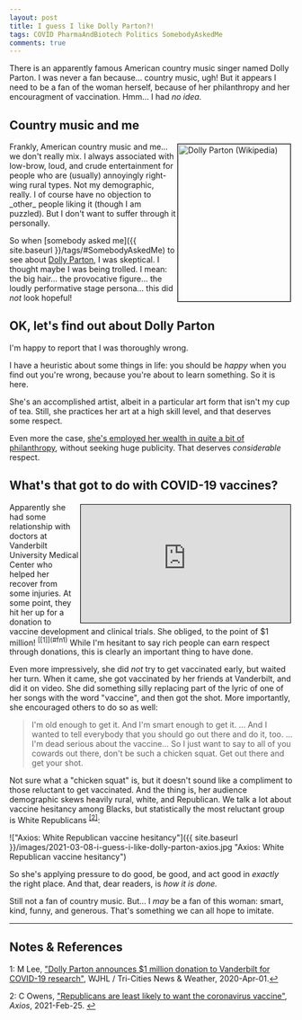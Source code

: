 ```yaml
---
layout: post
title: I guess I like Dolly Parton?!
tags: COVID PharmaAndBiotech Politics SomebodyAskedMe
comments: true
---
```


There is an apparently famous American country music singer named Dolly Parton.  I was
never a fan because&hellip; country music, ugh!  But it appears I need to be a fan of the
woman herself, because of her philanthropy and her encouragment of vaccination.
Hmm&hellip; I had _no idea._  


## Country music and me  

<img src="{{ site.baseurl }}/images/2021-03-08-i-guess-i-like-dolly-parton-dolly.jpg" width="200" height="280" alt="Dolly Parton (Wikipedia)" title="Dolly Parton (Wikipedia)" style="float: right; margin: 3px 3px 3px 3px; border: 1px solid #000000;">
Frankly, American country music and me&hellip; we don't really mix.  I always associated
with low-brow, loud, and crude entertainment for people who are (usually) annoyingly
right-wing rural types.  Not my demographic, really.  I of course have no objection to
_other_ people liking it (though I am puzzled).   But I don't want to suffer through it personally.  

So when [somebody asked me]({{ site.baseurl }}/tags/#SomebodyAskedMe) to see about 
[Dolly Parton](https://en.wikipedia.org/wiki/Dolly_Parton), I was skeptical.  I thought
maybe I was being trolled.  I mean: the big hair&hellip; the provocative figure&hellip; the loudly
performative stage persona&hellip; this did _not_ look hopeful!  


## OK, let's find out about Dolly Parton  

I'm happy to report that I was thoroughly wrong.  

I have a heuristic about some things in life: you should be _happy_ when you find out you're
wrong, because you're about to learn something.  So it is here.  

She's an accomplished artist, albeit in a particular art form that isn't my cup of tea.
Still, she practices her art at a high skill level, and that deserves some respect.  

Even more the case, 
[she's employed her wealth in quite a bit of philanthropy](https://en.wikipedia.org/wiki/Dolly_Parton#Philanthropy),
without seeking huge publicity.  That deserves _considerable_ respect.  


## What's that got to do with COVID-19 vaccines?  

<iframe width="373" height="210" src="https://www.youtube.com/embed/jf0fN8EK6W4" allow="accelerometer; clipboard-write; encrypted-media; gyroscope; picture-in-picture" allowfullscreen style="float: right; margin: 3px 3px 3px 3px; border: 1px solid #000000;"></iframe>
Apparently she had some relationship with doctors at Vanderbilt University Medical Center
who helped her recover from some injuries.  At some point, they hit her up for a donation
to vaccine development and clinical trials.  She obliged, to the point of $1 
million! <sup id="fn1a">[[1]](#fn1)</sup>  While I'm hesitant to say rich people can earn
respect through donations, this is clearly an important thing to have done.  

Even more impressively, she did _not_ try to get vaccinated early, but waited her turn.
When it came, she got vaccinated by her friends at Vanderbilt, and did it on video.  She
did something silly replacing part of the lyric of one of her songs with the word
"vaccine", and then got the shot.  More importantly, she encouraged others to do so as
well:  

> I'm old enough to get it.  And I'm smart enough to get it.  &hellip; And I wanted to
> tell everybody that you should go out there and do it, too.  &hellip; I'm dead serious
> about the vaccine&hellip; So I just want to say to all of you cowards out there, don't
> be such a chicken squat.  Get out there and get your shot.  

Not sure what a "chicken squat" is, but it doesn't sound like a compliment to those
reluctant to get vaccinated.  And the thing is, her audience demographic skews heavily
rural, white, and Republican.  We talk a lot about vaccine hesitancy among Blacks, but
statistically the most reluctant group is White Republicans <sup id="fn2a">[[2]](#fn2)</sup>:  

!["Axios: White Republican vaccine hesitancy"]({{ site.baseurl }}/images/2021-03-08-i-guess-i-like-dolly-parton-axios.jpg "Axios: White Republican vaccine hesitancy")

So she's applying pressure to do good, be good, and act good in _exactly_ the right
place.  And that, dear readers, is _how it is done._  

Still not a fan of country music.  But&hellip; I _may_ be a fan of this woman: smart,
kind, funny, and generous.  That's something we can all hope to imitate.  

---

## Notes &amp; References  

<!--
<sup id="fn1a">[[1]](#fn1)</sup>
<a id="fn1">1</a>: [↩](#fn1a)  
-->

<a id="fn1">1</a>: M Lee, ["Dolly Parton announces $1 million donation to Vanderbilt for COVID-19 research"](https://www.wjhl.com/local-coronavirus-coverage/dolly-parton-announces-she-will-donate-1-million-to-vanderbilt-for-covid-19-research/), WJHL / Tri-Cities News &amp; Weather, 2020-Apr-01.[↩](#fn1a)  

<a id="fn2">2</a>: C Owens, ["Republicans are least likely to want the coronavirus vaccine"](https://www.axios.com/republicans-coronavirus-vaccine-hesitancy-023bf32f-3d68-4206-b906-4f701b87c39f.html), _Axios_, 2021-Feb-25. [↩](#fn2a)  

